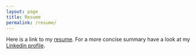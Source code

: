 ```yaml
---
layout: page
title: Resume
permalink: /resume/
---
```


Here is a link to my [resume](https://github.com/PatrikGerber/resume/blob/master/resume.pdf). For a more concise summary have a look at my [Linkedin profile](https://www.linkedin.com/in/patrik-robert-gerber/). 